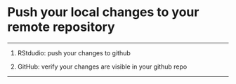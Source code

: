 # Push your local changes to your remote repository

***

1. RStdudio: push your changes to github

<!--     ![](./assets/.png)  -->

2. GitHub: verify your changes are visible in your github repo



***